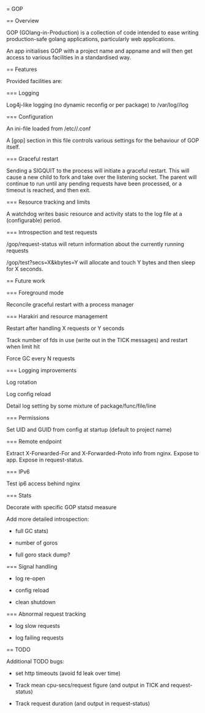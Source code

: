 = GOP

== Overview

GOP (GOlang-in-Production) is a collection of code intended to ease writing production-safe golang
applications, particularly web applications.

An app initialises GOP with a project name and appname and will then get access to various facilities
in a standardised way.

== Features

Provided facilities are:

=== Logging

Log4j-like logging (no dynamic reconfig or per package) to /var/log/<project>/<app>log

=== Configuration

An ini-file loaded from /etc/<project>/<app>.conf

A [gop] section in this file controls various settings for the behaviour of GOP itself.

=== Graceful restart

Sending a SIGQUIT to the process will initiate a graceful restart. This will cause a new child to
fork and take over the listening socket. The parent will continue to run until any pending requests
have been processed, or a timeout is reached, and then exit.

=== Resource tracking and limits

A watchdog writes basic resource and activity stats to the log file at a (configurable) period.

=== Introspection and test requests

/gop/request-status will return information about the currently running requests

/gop/test?secs=X&kbytes=Y will allocate and touch Y bytes and then sleep for X seconds.

== Future work

=== Foreground mode

Reconcile graceful restart with a process manager

=== Harakiri and resource management

Restart after handling X requests or Y seconds

Track number of fds in use (write out in the TICK messages) and restart when limit hit

Force GC every N requests

=== Logging improvements

Log rotation

Log config reload

Detail log setting by some mixture of package/func/file/line

=== Permissions

Set UID and GUID from config at startup (default to project name)

=== Remote endpoint

Extract X-Forwarded-For and X-Forwarded-Proto info from nginx. Expose to app. Expose in request-status.

=== IPv6

Test ip6 access behind nginx

=== Stats

Decorate with specific GOP statsd measure

Add more detailed introspection:

- full GC stats)

- number of goros

- full goro stack dump?

=== Signal handling

- log re-open

- config reload

- clean shutdown

=== Abnormal request tracking

- log slow requests

- log failing requests

== TODO

Additional TODO bugs:

* set http timeouts (avoid fd leak over time)

* Track mean cpu-secs/request figure (and output in TICK and request-status)

* Track request duration (and output in request-status)
